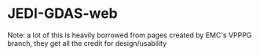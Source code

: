 # JEDI-GDAS-web

Note: a lot of this is heavily borrowed from pages created by EMC's VPPPG branch, they get all the credit for design/usability
